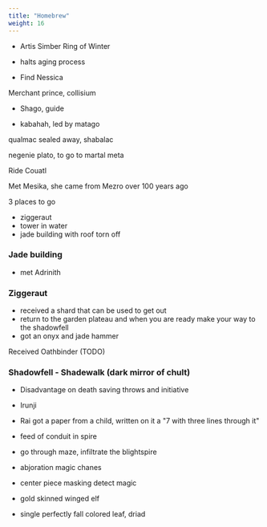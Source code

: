 ```yaml
---
title: "Homebrew"
weight: 16
---
```


- Artis Simber
Ring of Winter
- halts aging process

- Find Nessica

Merchant prince, collisium
- Shago, guide

- kabahah, led by matago

qualmac sealed away, shabalac

negenie plato, to go to  martal
meta

Ride Couatl

Met Mesika, she came from Mezro over 100 years ago

3 places to go
- ziggeraut
- tower in water
- jade building with roof torn off

### Jade building
- met Adrinith

### Ziggeraut
- received a shard that can be used to get out
- return to the garden plateau and when you are ready make your way to the shadowfell
- got an onyx and jade hammer

Received Oathbinder (TODO)

### Shadowfell - Shadewalk (dark mirror of chult)
- Disadvantage on death saving throws and initiative
- Irunji
- Rai got a paper from a child, written on it a "7 with three lines through it"
- feed of conduit in spire
- go through maze, infiltrate the blightspire

- abjoration magic chanes
- center piece masking detect magic
- gold skinned winged elf
- single perfectly fall colored leaf, driad
